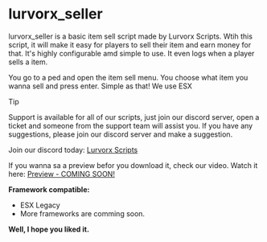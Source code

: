 # lurvorx_seller
lurvorx_seller is a basic item sell script made by Lurvorx Scripts. Wtih this script, it will make it easy for players to sell their item and earn money for that. It's highly configurable amd simple to use. It even logs when a player sells a item.

You go to a ped and open the item sell menu. You choose what item you wanna sell and press enter. Simple as that! We use ESX
⠀

> [!TIP]
> Support is available for all of our scripts, just join our discord server, open a ticket and someone from the support team will assist you. If you have any suggestions, please join our discord server and make a suggestion.

Join our discord today: [Lurvorx Scripts](https://discord.gg/jJnE7yTYZW)

If you wanna sa a preview befor you download it, check our video.
Watch it here: [Preview - COMING SOON!]()

**Framework compatible:**
- ESX Legacy
- More frameworks are comming soon.
⠀

**Well, I hope you liked it.**
